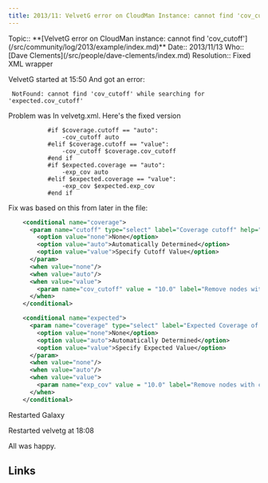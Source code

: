 ```yaml
---
title: 2013/11: VelvetG error on CloudMan Instance: cannot find 'cov_cutoff'
---
```

<div class='logbox'>
 Topic:: **[VelvetG error on CloudMan instance: cannot find 'cov_cutoff'](/src/community/log/2013/example/index.md)**
 Date:: 2013/11/13
 Who:: [Dave Clements](/src/people/dave-clements/index.md)
 Resolution:: Fixed XML wrapper
</div>

VelvetG started at 15:50
And got an error:
```
 NotFound: cannot find 'cov_cutoff' while searching for 'expected.cov_cutoff'
```


Problem was In velvetg.xml.  Here's the fixed version
```
           #if $coverage.cutoff == "auto":
               -cov_cutoff auto
           #elif $coverage.cutoff == "value":
               -cov_cutoff $coverage.cov_cutoff
           #end if
           #if $expected.coverage == "auto":
               -exp_cov auto
           #elif $expected.coverage == "value":
               -exp_cov $expected.exp_cov
           #end if                                                      
```

Fix was based on this from later in the file:
```xml
    <conditional name="coverage">
      <param name="cutoff" type="select" label="Coverage cutoff" help="">
        <option value="none">None</option>
        <option value="auto">Automatically Determined</option>
        <option value="value">Specify Cutoff Value</option>
      </param>
      <when value="none"/>
      <when value="auto"/>
      <when value="value">
        <param name="cov_cutoff" value = "10.0" label="Remove nodes with coverage below" type="float" />
      </when>
    </conditional>

    <conditional name="expected">
      <param name="coverage" type="select" label="Expected Coverage of Unique Regions" help="">
        <option value="none">None</option>
        <option value="auto">Automatically Determined</option>
        <option value="value">Specify Expected Value</option>
      </param>
      <when value="none"/>
      <when value="auto"/>
      <when value="value">
        <param name="exp_cov" value = "10.0" label="Remove nodes with coverage below" type="float" />
      </when>
    </conditional>
```

Restarted Galaxy

Restarted velvetg at 18:08

All was happy.

## Links

